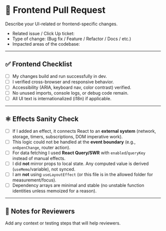 # 🎨 Frontend Pull Request

Describe your UI-related or frontend-specific changes.

- Related issue / Click Up ticket:
- Type of change: (Bug fix / Feature / Refactor / Docs / etc.)
- Impacted areas of the codebase:

---

## ✅ Frontend Checklist
- [ ] My changes build and run successfully in dev.
- [ ] I verified cross-browser and responsive behavior.
- [ ] Accessibility (ARIA, keyboard nav, color contrast) verified.
- [ ] No unused imports, console logs, or debug code remain.
- [ ] All UI text is internationalized (i18n) if applicable.

---

## ⚛️ Effects Sanity Check

- [ ] If I added an effect, it connects React to an **external system** (network, storage, timers, subscriptions, DOM imperative work).
- [ ] This logic could not be handled at the **event boundary** (e.g., `onOpenChange`, router action).
- [ ] For data fetching I used **React Query/SWR** with `enabled`/`queryKey` instead of manual effects.
- [ ] I did **not** mirror props to local state. Any computed value is derived (`useMemo`/variable), not synced.
- [ ] I am **not** using `useLayoutEffect` (or this file is in the allowed folder for measurement/focus).
- [ ] Dependency arrays are minimal and stable (no unstable function identities unless memoized for a reason).

---

## 🧠 Notes for Reviewers
Add any context or testing steps that will help reviewers.
